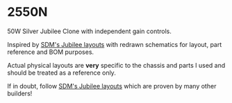 2550N
=====

50W Silver Jubilee Clone with independent gain controls.

Inspired by [SDM's Jubilee layouts](http://home.comcast.net/~mamp17/Jubilee%20Layouts.html) with redrawn schematics for layout, part reference and BOM purposes.

Actual physical layouts are **very** specific to the chassis and parts I used and should be treated as a reference only.

If in doubt, follow [SDM's Jubilee layouts](http://home.comcast.net/~mamp17/Jubilee%20Layouts.html) which are proven by many other builders!

